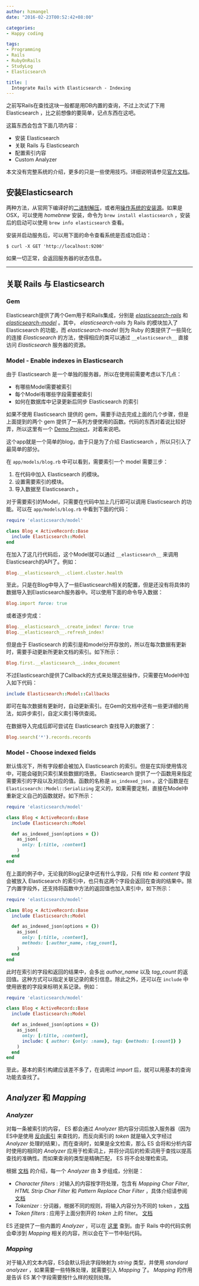 ```yaml
---
author: hzmangel
date: "2016-02-23T00:52:42+08:00"

categories:
- Happy coding

tags:
- Programming
- Rails
- RubyOnRails
- StudyLog
- Elasticsearch

title: |
  Integrate Rails with Elasticsearch - Indexing
---
```


之前写Rails在查找这块一般都是用DB内置的查询，不过上次试了下用 Elasticsearch ，比之前想像的要简单，记点东西在这吧。

这篇东西会包含下面几项内容：

* 安装 Elasticsearch
* 关联 Rails 与 Elasticsearch
* 配置索引内容
* Custom Analyzer

本文没有完整系统的介绍，更多的只是一些使用技巧。详细说明请参见[官方文档]()。

<!--more-->

## 安装Elasticsearch

两种方法，从官网下编译好的[二进制解压](https://www.elastic.co/guide/en/elasticsearch/reference/current/_installation.html)，或者用[操作系统的安装源](https://www.elastic.co/guide/en/elasticsearch/reference/master/setup-repositories.html)。如果是OSX，可以使用 *homebrew* 安装，命令为 `brew install elasticsearch` ，安装后的启动可以使用 `brew info elasticsearch` 查看。

安装并启动服务后，可以用下面的命令查看系统是否成功启动：

```
$ curl -X GET 'http://localhost:9200'
```

如果一切正常，会返回服务器的状态信息。

------

## 关联 Rails 与 Elasticsearch

### Gem

Elasticsearch提供了两个Gem用于和Rails集成，分别是 [*elasticsearch-rails*](https://github.com/elastic/elasticsearch-rails) 和 [*elasticsearch-model*](https://github.com/elastic/elasticsearch-rails/tree/master/elasticsearch-model) 。其中， *elasticsearch-rails* 为 Rails 的模块加入了 Elasticsearch 的功能，而 *elasticsearch-model* 则为 Ruby 的类提供了一些简化的连接 *Elasticsearch* 的方法，使得相应的类可以通过 `__elasticsearch__` 直接访问 *Elasticsearch* 服务器的资源。

### Model - Enable indexes in Elasticsearch

由于 Elasticsearch 是一个单独的服务器，所以在使用前需要考虑以下几点：

* 有哪些Model需要被索引
* 每个Model有哪些字段需要被索引
* 如何在数据库中记录更新后同步 Elasticsearch 的索引

如果不使用 Elasticsearch 提供的 gem，需要手动去完成上面的几个步骤，但是上面提到的两个 gem 提供了一系列方便使用的函数。代码的东西对着说比较好弄，所以这里有一个 [Demo Project]()，对着来说吧。

这个app就是一个简单的blog，由于只是为了介绍 Elasticsearch ，所以只引入了最简单的部分。

在 `app/models/blog.rb` 中可以看到，需要索引一个 model 需要三步：

1. 在代码中加入 Elasticsearch 的模块。
1. 设置需要索引的模块。
1. 导入数据至 Elasticsearch 。

对于需要索引的Model，只需要在代码中加上几行即可以调用 Elasticsearch 的功能。可以在 `app/models/blog.rb` 中看到下面的代码：

```ruby
require 'elasticsearch/model'

class Blog < ActiveRecord::Base
  include Elasticsearch::Model
end
```

在加入了这几行代码后，这个Model就可以通过 `__elasticsearch__` 来调用Elasticsearch的API了。例如：

```ruby
Blog.__elasticsearch__.client.cluster.health
```

至此，只是在Blog中导入了一些Elasticsearch相关的配置，但是还没有将具体的数据导入到Elasticsearch服务器中。可以使用下面的命令导入数据：

```ruby
Blog.import force: true
```

或者逐步完成：

```ruby
Blog.__elasticsearch__.create_index! force: true
Blog.__elasticsearch__.refresh_index!
```

但是由于 Elasticsearch 的索引是和model分开存放的，所以在每次数据有更新时，需要手动更新所更新文档的索引。如下所示：

```ruby
Blog.first.__elasticsearch__.index_document
```

不过Elasticsearch提供了Callback的方式来处理这些操作，只需要在Model中加入如下代码：

```ruby
include Elasticsearch::Model::Callbacks
```

即可在每次数据有更新时，自动更新索引。在Gem的文档中还有一些更详细的用法，如异步索引，自定义索引等供查阅。

在数据导入完成后即可尝试在 Elasticsearch 查找导入的数据了：

```ruby
Blog.search('*').records.records
```


### Model - Choose indexed fields

默认情况下，所有字段都会被加入 Elasticsearch 的索引。但是在实际使用情况中，可能会碰到只索引某些数据的场景。 Elasticsearch 提供了一个函数用来指定需要索引的字段以及对应的值。函数的名称是 `as_indexed_json` 。这个函数是在 `Elasticsearch::Model::Serializing` 定义的，如果需要定制，直接在Model中重新定义自己的函数就好。如下所示：

```ruby
require 'elasticsearch/model'

class Blog < ActiveRecord::Base
  include Elasticsearch::Model

  def as_indexed_json(options = {})
    as_json(
      only: [:title, :content]
    )
  end
end
```

在上面的例子中，无论我的Blog记录中还有什么字段，只有 *title* 和 *content* 字段会被放入 Elasticsearch 的索引中，也只有这两个字段会返回在查询的结果中。除了内置字段外，还支持将函数中方法的返回值也加入索引中，如下所示：

```ruby
require 'elasticsearch/model'

class Blog < ActiveRecord::Base
  include Elasticsearch::Model

  def as_indexed_json(options = {})
    as_json(
      only: [:title, :content],
      methods: [:author_name, :tag_count],
    )
  end
end
```

此时在索引的字段和返回的结果中，会多出 *author_name* 以及 *tag_count* 的返回值。这种方式可以指定关联记录的索引信息。除此之外，还可以在 `include` 中使用嵌套的字段来标明关系记录。例如：

```ruby
require 'elasticsearch/model'

class Blog < ActiveRecord::Base
  include Elasticsearch::Model

  def as_indexed_json(options = {})
    as_json(
      only: [:title, :content],
      include: { author: {only: :name}, tag: {methods: [:count]} }
    )
  end
end
```

至此，基本的索引构建应该差不多了，在调用过 *import* 后，就可以用基本的查询功能去查找了。


## *Analyzer* 和 *Mapping*

### *Analyzer*

对每一条被索引的内容， ES 都会通过 *Analyzer* 把内容分词后放入服务器（因为ES中是使用 [反向索引](https://zh.wikipedia.org/wiki/%E5%80%92%E6%8E%92%E7%B4%A2%E5%BC%95) 来查找的，而反向索引的 *token* 就是输入文字经过 *Analyzer* 处理的结果）。而在查询时，如果是全文检索，那么 ES 会将和分析内容时使用的相同的 *Analyzer* 应用于检索词上，并将分词后的检索词用于查找以提高查找的准确性。而如果查询的类型是精确匹配， ES 将不会处理检索词。

根据 [文档](https://www.elastic.co/guide/en/elasticsearch/guide/current/analysis-intro.html) 的介绍，每一个 *Analyzer* 由 **3** 步组成，分别是：

* *Character filters* : 对输入的内容按字符处理，包含有 *Mapping Char Filter*, *HTML Strip Char Filter* 和 *Pattern Replace Char Filter* ，具体介绍请参阅 [文档](https://www.elastic.co/guide/en/elasticsearch/reference/current/analysis-charfilters.html)
* *Tokenizer* : 分词器，根据不同的规则，将输入内容分为不同的 token ，[文档](https://www.elastic.co/guide/en/elasticsearch/reference/current/analysis-tokenizers.html)
* *Token filters* : 应用于上面分割开的 *token* 上的 filter。 [文档](https://www.elastic.co/guide/en/elasticsearch/reference/current/analysis-tokenfilters.html)

ES 还提供了一些内置的 *Analyzer* ，可以在 [这里](https://www.elastic.co/guide/en/elasticsearch/reference/current/analysis-analyzers.html) 查到。由于 Rails 中的代码实例会牵涉到 *Mapping* 相关的内容，所以会在下一节中贴代码。


### *Mapping*

对于输入的文本内容，ES会默认将此字段映射为 *string* 类型，并使用 *standard analyzer* ，如果需要一些特殊处理，就需要引入 *Mapping* 了。 *Mapping* 的作用是告诉 ES 某个字段需要按什么样的规则处理。
